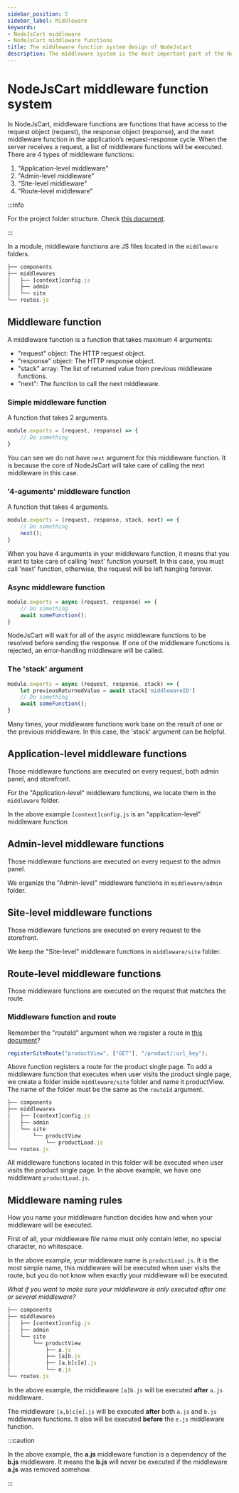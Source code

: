 ```yaml
---
sidebar_position: 5
sidebar_label: Middleware
keywords:
- NodeJsCart middleware
- NodeJsCart middleware functions
title: The middleware function system design of NodeJsCart
description: The middleware system is the most important part of the NodeJsCart platform. It was designed to make the system fully customizable by supporting adding or removing any middleware function. 
---
```


# NodeJsCart middleware function system

In NodeJsCart, middleware functions are functions that have access to the request object (request), the response object (response), and the next middleware function in the application’s request-response cycle.
When the server receives a request, a list of middleware functions will be executed. There are 4 types of middleware functions:

1. "Application-level middleware"
2. "Admin-level middleware"
3. "Site-level middleware"
4. "Route-level middleware"

:::info

For the project folder structure. Check [this document](/docs/module-development/module-structure).

:::

In a module, middleware functions are JS files located in the `middleware` folders. 

```javascript
├── components
├── middlewares
│   ├── [context]config.js
│   ├── admin
│   └── site
└── routes.js
```

## Middleware function

A middleware function is a function that takes maximum 4 arguments:

* "request" object: The HTTP request object.
* "response" object: The HTTP response object.
* "stack" array: The list of returned value from previous middleware functions.
* "next": The function to call the next middleware.

### Simple middleware function

A function that takes 2 arguments.

```javascript
module.exports = (request, response) => {
    // Do something
}
```

You can see we do not have `next` argument for this middleware function. It is because the core of NodeJsCart will take care of calling the next middleware in this case.

### '4-aguments' middleware function

A function that takes 4 arguments.

```javascript
module.exports = (request, response, stack, next) => {
    // Do something
    next();
}
```

When you have 4 arguments in your middleware function, it means that you want to take care of calling 'next' function yourself.
In this case, you must call 'next' function, otherwise, the request will be left hanging forever.

### Async middleware function

```javascript
module.exports = async (request, response) => {
    // Do something
    await someFunction();
}
```
NodeJsCart will wait for all of the async middleware functions to be resolved before sending the response.
If one of the middleware functions is rejected, an error-handling middleware will be called.

### The 'stack' argument

```javascript
module.exports = async (request, response, stack) => {
    let previousReturnedValue = await stack['middlewareID']
    // Do something
    await someFunction();
}
```
Many times, your middleware functions work base on the result of one or the previous middleware.
In this case, the 'stack' argument can be helpful.

## Application-level middleware functions

Those middleware functions are executed on every request, both admin panel, and storefront.

For the "Application-level" middleware functions, we locate them in the `middleware` folder.

In the above example `[context]config.js` is an "application-level" middleware function

## Admin-level middleware functions

Those middleware functions are executed on every request to the admin panel.

We organize the "Admin-level" middleware functions in `middleware/admin` folder.

## Site-level middleware functions

Those middleware functions are executed on every request to the storefront.

We keep the "Site-level" middleware functions in `middleware/site` folder.

## Route-level middleware functions

Those middleware functions are executed on the request that matches the route.

### Middleware function and route

Remember the "routeId" argument when we register a route in [this document](/docs/knowledge-base/routing)?

```javascript
registerSiteRoute("productView", ["GET"], "/product/:url_key");
```

Above function registers a route for the product single page. 
To add a middleware function that executes when user visits the product single page, we create a folder inside `middleware/site` folder and name it productView. 
The name of the folder must be the same as the `routeId` argument.

```javascript
├── components
├── middlewares
│   ├── [context]config.js
│   ├── admin
│   └── site
│       └── productView
│           └── productLoad.js
└── routes.js
```

All middleware functions located in this folder will be executed when user visits the product single page.
In the above example, we have one middleware `productLoad.js`.

## Middleware naming rules

How you name your middleware function decides how and when your middleware will be executed.

First of all, your middleware file name must only contain letter, no special character, no whitespace.

In the above example, your middleware name is `productLoad.js`. 
It is the most simple name, this middleware will be executed when user visits the route, but you do not know when exactly your middleware will be executed.

*What if you want to make sure your middleware is only executed after one or several middleware?*

```javascript
├── components
├── middlewares
│   ├── [context]config.js
│   ├── admin
│   └── site
│       └── productView
│           ├── a.js
│           ├── [a]b.js
│           ├── [a,b]c[e].js
│           └── e.js
└── routes.js
```

In the above example, the middleware `[a]b.js` will be executed **after** `a.js` middleware.

The middleware `[a,b]c[e].js` will be executed **after** both `a.js` and `b.js` middleware functions. It also will be executed **before** the `e.js` middleware function.

:::caution

In the above example, the **a.js** middleware function is a dependency of the **b.js** middleware. It means the **b.js** will never be executed if the middleware **a.js** was removed somehow.

:::